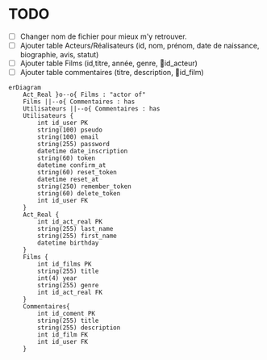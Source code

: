 # TODO

- [ ] Changer nom de fichier pour mieux m'y retrouver.
- [ ] Ajouter table Acteurs/Réalisateurs (id, nom, prénom, date de naissance, biographie, avis, statut)
- [ ] Ajouter table Films (id,titre, année, genre, 🔑id_acteur)
- [ ] Ajouter table commentaires (titre, description, 🔑id_film)

```mermaid
erDiagram
    Act_Real }o--o{ Films : "actor of"
    Films ||--o{ Commentaires : has
    Utilisateurs ||--o{ Commentaires : has
    Utilisateurs {
        int id_user PK
        string(100) pseudo
        string(100) email
        string(255) password
        datetime date_inscription 
        string(60) token
        datetime confirm_at
        string(60) reset_token
        datetime reset_at
        string(250) remember_token
        string(60) delete_token
        int id_user FK
    }
    Act_Real {
        int id_act_real PK
        string(255) last_name
        string(255) first_name
        datetime birthday
    }
    Films {
        int id_films PK
        string(255) title
        int(4) year
        string(255) genre
        int id_act_real FK
    }
    Commentaires{
        int id_coment PK
        string(255) title
        string(255) description
        int id_film FK
        int id_user FK
    }
```
